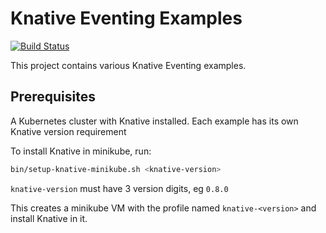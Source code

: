 # Knative Eventing Examples
[![Build Status](https://travis-ci.org/lionelvillard/knative-examples.svg?branch=master)](https://travis-ci.org/lionelvillard/knative-examples)

This project contains various Knative Eventing examples.

## Prerequisites

A Kubernetes cluster with Knative installed. Each example has its own Knative version requirement

To install Knative in minikube, run:

```sh
bin/setup-knative-minikube.sh <knative-version>
```

`knative-version` must have 3 version digits, eg `0.8.0`

This creates a minikube VM with the profile named `knative-<version>` and install Knative in it.